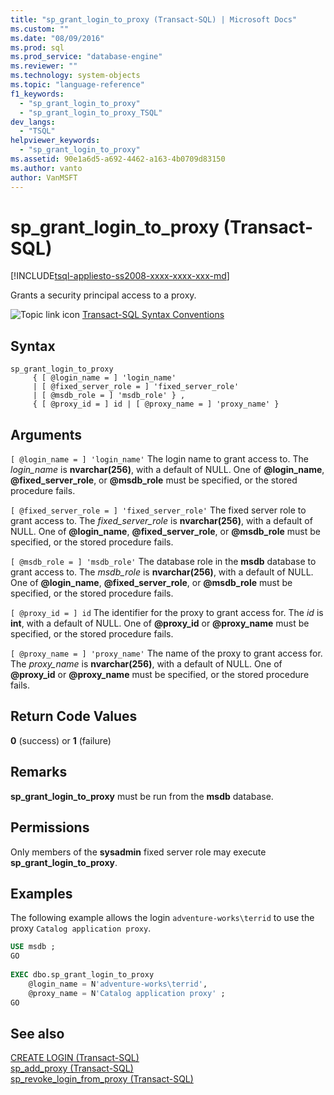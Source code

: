 ```yaml
---
title: "sp_grant_login_to_proxy (Transact-SQL) | Microsoft Docs"
ms.custom: ""
ms.date: "08/09/2016"
ms.prod: sql
ms.prod_service: "database-engine"
ms.reviewer: ""
ms.technology: system-objects
ms.topic: "language-reference"
f1_keywords: 
  - "sp_grant_login_to_proxy"
  - "sp_grant_login_to_proxy_TSQL"
dev_langs: 
  - "TSQL"
helpviewer_keywords: 
  - "sp_grant_login_to_proxy"
ms.assetid: 90e1a6d5-a692-4462-a163-4b0709d83150
ms.author: vanto
author: VanMSFT
---
```

# sp_grant_login_to_proxy (Transact-SQL)

[!INCLUDE[tsql-appliesto-ss2008-xxxx-xxxx-xxx-md](../../includes/tsql-appliesto-ss2008-xxxx-xxxx-xxx-md.md)]

  Grants a security principal access to a proxy.  

  
 ![Topic link icon](../../database-engine/configure-windows/media/topic-link.gif "Topic link icon") [Transact-SQL Syntax Conventions](../../t-sql/language-elements/transact-sql-syntax-conventions-transact-sql.md)  
  
## Syntax  
  
```  
sp_grant_login_to_proxy   
     { [ @login_name = ] 'login_name'   
     | [ @fixed_server_role = ] 'fixed_server_role'   
     | [ @msdb_role = ] 'msdb_role' } ,   
     { [ @proxy_id = ] id | [ @proxy_name = ] 'proxy_name' }  
```  
  
## Arguments  
`[ @login_name = ] 'login_name'`
 The login name to grant access to. The *login_name* is **nvarchar(256)**, with a default of NULL. One of **\@login_name**, **\@fixed_server_role**, or **\@msdb_role** must be specified, or the stored procedure fails.  
  
`[ @fixed_server_role = ] 'fixed_server_role'`
 The fixed server role to grant access to. The *fixed_server_role* is **nvarchar(256)**, with a default of NULL. One of **\@login_name**, **\@fixed_server_role**, or **\@msdb_role** must be specified, or the stored procedure fails.  
  
`[ @msdb_role = ] 'msdb_role'`
 The database role in the **msdb** database to grant access to. The *msdb_role* is **nvarchar(256)**, with a default of NULL. One of **\@login_name**, **\@fixed_server_role**, or **\@msdb_role** must be specified, or the stored procedure fails.  
  
`[ @proxy_id = ] id`
 The identifier for the proxy to grant access for. The *id* is **int**, with a default of NULL. One of **\@proxy_id** or **\@proxy_name** must be specified, or the stored procedure fails.  
  
`[ @proxy_name = ] 'proxy_name'`
 The name of the proxy to grant access for. The *proxy_name* is **nvarchar(256)**, with a default of NULL. One of **\@proxy_id** or **\@proxy_name** must be specified, or the stored procedure fails.  
  
## Return Code Values  
 **0** (success) or **1** (failure)  
  
## Remarks  
 **sp_grant_login_to_proxy** must be run from the **msdb** database.  
  
## Permissions  
 Only members of the **sysadmin** fixed server role may execute **sp_grant_login_to_proxy**.  
  
## Examples  
 The following example allows the login `adventure-works\terrid` to use the proxy `Catalog application proxy`.  
  
```sql
USE msdb ;  
GO  
  
EXEC dbo.sp_grant_login_to_proxy  
    @login_name = N'adventure-works\terrid',  
    @proxy_name = N'Catalog application proxy' ;  
GO  
```  
  
## See also  
 [CREATE LOGIN &#40;Transact-SQL&#41;](../../t-sql/statements/create-login-transact-sql.md)   
 [sp_add_proxy &#40;Transact-SQL&#41;](../../relational-databases/system-stored-procedures/sp-add-proxy-transact-sql.md)   
 [sp_revoke_login_from_proxy &#40;Transact-SQL&#41;](../../relational-databases/system-stored-procedures/sp-revoke-login-from-proxy-transact-sql.md)  
  
  
